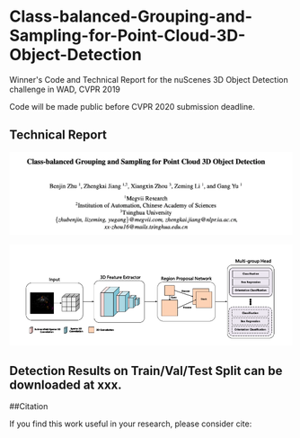 # Class-balanced-Grouping-and-Sampling-for-Point-Cloud-3D-Object-Detection
Winner's Code and Technical Report for the nuScenes 3D Object Detection challenge in WAD, CVPR 2019

Code will be made public before CVPR 2020 submission deadline.

## Technical Report

![](./imgs/title.png)

![](./imgs/netarch.png)




## Detection Results on Train/Val/Test Split can be downloaded at xxx.

##Citation

If you find this work useful in your research, please consider cite:

```

```

